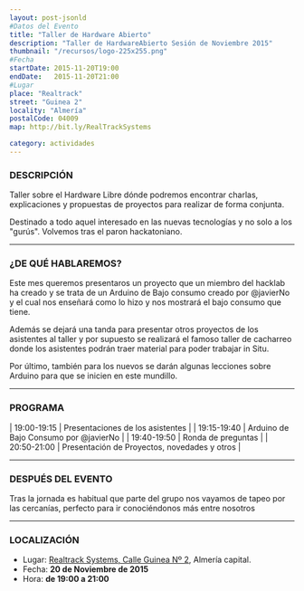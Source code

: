 ```yaml
---
layout: post-jsonld
#Datos del Evento
title: "Taller de Hardware Abierto"
description: "Taller de HardwareAbierto Sesión de Noviembre 2015"
thumbnail: "/recursos/logo-225x255.png"
#Fecha
startDate: 2015-11-20T19:00
endDate:   2015-11-20T21:00
#Lugar
place: "Realtrack"
street: "Guinea 2"
locality: "Almería"
postalCode: 04009
map: http://bit.ly/RealTrackSystems

category: actividades
---
```


### DESCRIPCIÓN

Taller sobre el Hardware Libre dónde podremos encontrar charlas, explicaciones
y propuestas de proyectos para realizar de forma conjunta.

Destinado a todo aquel interesado en las nuevas tecnologías y no solo a los
"gurús". Volvemos tras el paron hackatoniano.

---


### ¿DE QUÉ HABLAREMOS?

Este mes queremos presentaros un proyecto que un miembro del hacklab ha creado y se trata de un Arduino de Bajo consumo creado por @javierNo y el cual nos enseñará como lo hizo y nos mostrará el bajo consumo que tiene.

Además se dejará una tanda para presentar otros proyectos de los asistentes al taller y por supuesto se realizará el famoso taller de cacharreo donde los asistentes podrán traer material para poder trabajar in Situ.

Por último, también para los nuevos se darán algunas lecciones sobre Arduino para que se inicien en este mundillo.

---

### PROGRAMA

| 19:00-19:15   | Presentaciones de los asistentes  |
| 19:15-19:40   | Arduino de Bajo Consumo por @javierNo  |
| 19:40-19:50 	| Ronda de preguntas |
| 20:50-21:00 	| Presentación de Proyectos, novedades y otros |

---

### DESPUÉS DEL EVENTO

Tras la jornada es habitual que parte del grupo nos vayamos de tapeo por las cercanías, perfecto para ir conociéndonos más entre nosotros

---

### LOCALIZACIÓN

* Lugar: [Realtrack Systems, Calle Guinea Nº 2][1], Almería capital.
* Fecha: **20 de Noviembre de 2015**
* Hora: **de 19:00 a 21:00**


[1]: http://bit.ly/RealTrackSystems
